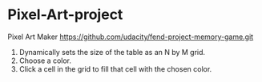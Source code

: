 # Pixel-Art-project
Pixel Art Maker
https://github.com/udacity/fend-project-memory-game.git
1) Dynamically sets the size of the table as an N by M grid.
2) Choose a color.
3) Click a cell in the grid to fill that cell with the chosen color.
